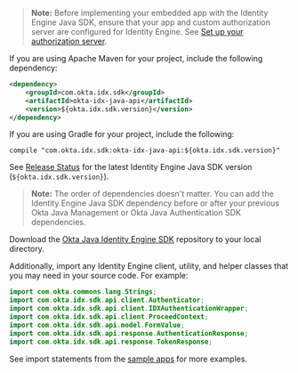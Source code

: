 > **Note:** Before implementing your embedded app with the Identity Engine Java SDK, ensure that your app and custom authorization server are configured for Identity Engine. See [Set up your authorization server](/docs/guides/implement-grant-type/interactioncode/main/#set-up-your-authorization-server).

If you are using Apache Maven for your project, include the following dependency:

```xml
<dependency>
    <groupId>com.okta.idx.sdk</groupId>
    <artifactId>okta-idx-java-api</artifactId>
    <version>${okta.idx.sdk.version}</version>
</dependency>
```

If you are using Gradle for your project, include the following:

```shell
compile "com.okta.idx.sdk:okta-idx-java-api:${okta.idx.sdk.version}"
```

See [Release Status](https://github.com/okta/okta-idx-java#release-status) for the latest Identity Engine Java SDK version (`${okta.idx.sdk.version}`).

> **Note:** The order of dependencies doesn't matter. You can add the Identity Engine Java SDK dependency before or after your previous Okta Java Management or Okta Java Authentication SDK dependencies.

Download the [Okta Java Identity Engine SDK](https://github.com/okta/okta-idx-java) repository to your local directory.

Additionally, import any Identity Engine client, utility, and helper classes that you may need in your source code. For example:

```java
import com.okta.commons.lang.Strings;
import com.okta.idx.sdk.api.client.Authenticator;
import com.okta.idx.sdk.api.client.IDXAuthenticationWrapper;
import com.okta.idx.sdk.api.client.ProceedContext;
import com.okta.idx.sdk.api.model.FormValue;
import com.okta.idx.sdk.api.response.AuthenticationResponse;
import com.okta.idx.sdk.api.response.TokenResponse;
```

See import statements from the [sample apps](https://github.com/okta/okta-idx-java/tree/master/samples) for more examples.
